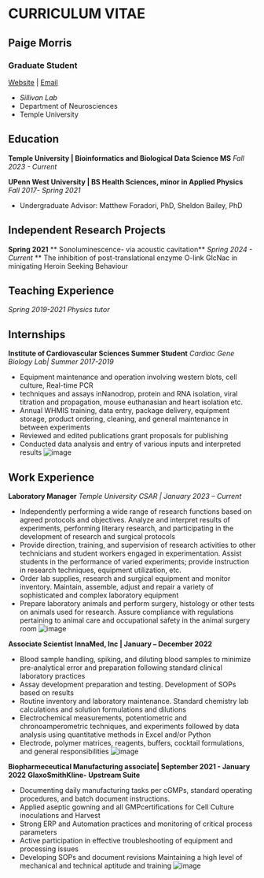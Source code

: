 # **CURRICULUM VITAE**
## **Paige Morris**
### **Graduate Student**
[Website]() | [Email](tur77136@temple.edu)
- _Sillivan Lab_ 
- Department of Neurosciences 
- Temple University
## Education
**Temple University | Bioinformatics and Biological Data Science MS**
*Fall 2023 - Current*

**UPenn West University | BS Health Sciences, minor in Applied Physics**
*Fall 2017- Spring 2021*
- Undergraduate Advisor: Matthew Foradori, PhD, Sheldon Bailey, PhD

## Independent Research Projects
**Spring 2021**
** Sonoluminescence- via acoustic cavitation**
*Spring 2024 - Current*
** The inhibition of post-translational enzyme O-link GlcNac in minigating Heroin Seeking Behaviour

## Teaching Experience
*Spring 2019-2021*
*Physics tutor*

## Internships																	
**Institute of Cardiovascular Sciences Summer Student** 
*Cardiac Gene Biology Lab| Summer 2017-2019*
- Equipment maintenance and operation involving western blots, cell culture, Real-time PCR
- techniques and assays inNanodrop, protein and RNA isolation, viral titration and propagation, mouse euthanasian and heart isolation etc.
- Annual WHMIS training, data entry, package delivery, equipment storage, product ordering, cleaning, and general maintenance in between experiments
- Reviewed and edited publications grant proposals for publishing
- Conducted data analysis and entry of various inputs and interpreted results 
![image](https://github.com/tur77136/myCV/assets/157079782/92b70642-2c45-488f-8252-8de5e273a442)

## Work Experience																
**Laboratory Manager** 
*Temple University CSAR | January 2023 – Current*
- Independently performing a wide range of research functions based on agreed protocols and objectives. Analyze and interpret results of experiments, performing literary research, and participating in the development of research and surgical protocols
- Provide direction, training, and supervision of research activities to other technicians and student workers engaged in experimentation. Assist students in the performance of varied experiments; provide instruction in research techniques, equipment utilization, etc.
- Order lab supplies, research and surgical equipment and monitor inventory. Maintain, assemble, adjust and repair a variety of sophisticated and complex laboratory equipment
- Prepare laboratory animals and perform surgery, histology or other tests on animals used for research. Assure compliance with regulations pertaining to animal care and occupational safety in the animal surgery room
![image](https://github.com/tur77136/myCV/assets/157079782/80130fb5-a9d7-45ea-b5e8-1e7eadf8b16b)

**Associate Scientist** 
**InnaMed, Inc | January – December 2022**
- Blood sample handling, spiking, and diluting blood samples to minimize pre-analytical error and preparation following standard clinical laboratory practices 
- Assay development preparation and testing. Development of SOPs based on results
- Routine inventory and laboratory maintenance. Standard chemistry lab calculations and solution formulations and dilutions
- Electrochemical measurements, potentiometric and chronoamperometric techniques, and experiments followed by data analysis using quantitative methods in Excel and/or Python
- Electrode, polymer matrices, reagents, buffers, cocktail formulations, and general responsibilities 
![image](https://github.com/tur77136/myCV/assets/157079782/457bcc57-3d94-4e74-8dd3-b0abe4e771fb)

**Biopharmeceutical Manufacturing associate| September 2021 - January 2022**
**GlaxoSmithKline- Upstream Suite**
- Documenting daily manufacturing tasks per cGMPs, standard operating procedures, and batch document instructions.
- Applied aseptic gowning and all GMPcertifications for Cell Culture inoculations and Harvest
- Strong ERP and Automation practices and monitoring of critical process parameters
- Active participation in effective troubleshooting of equipment and processing issues
- Developing SOPs and document revisions Maintaining a high level of mechanical and technical aptitude and training
![image](https://github.com/tur77136/myCV/assets/157079782/7c805b12-e143-4eb1-95b0-0dfb13f2d2e4)
						
